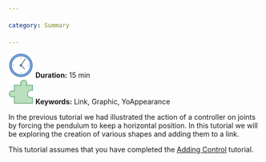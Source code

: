 ```yaml
---

category: Summary

---
```

 ![Duration](/img/clock-50.png) **Duration:** 15 min  
 ![Keywords](/img/concept-50.png) **Keywords:** Link, Graphic, YoAppearance

In the previous tutorial we had illustrated the action of a controller on joints by forcing the pendulum to keep a horizontal position.
In this tutorial we will be exploring the creation of various shapes and adding them to a link.

This tutorial assumes that you have completed the [Adding Control](https://ihmcroboticsdocs.github.io/simulation-construction-set/docs/03-adding-control-to-a-simulation.html) tutorial.
